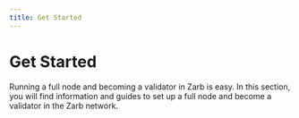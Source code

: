 ```yaml
---
title: Get Started
---
```


# Get Started

Running a full node and becoming a validator in Zarb is easy. In this section, you will find
information and guides to set up a full node and become a validator in the Zarb network.

